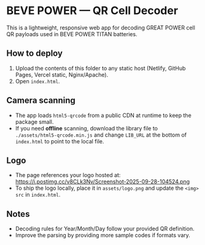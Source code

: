 # BEVE POWER — QR Cell Decoder

This is a lightweight, responsive web app for decoding GREAT POWER cell QR payloads used in BEVE POWER TITAN batteries.

## How to deploy
1. Upload the contents of this folder to any static host (Netlify, GitHub Pages, Vercel static, Nginx/Apache).
2. Open `index.html`.

## Camera scanning
- The app loads `html5-qrcode` from a public CDN at runtime to keep the package small.
- If you need **offline** scanning, download the library file to `./assets/html5-qrcode.min.js` and change `LIB_URL` at the bottom of `index.html` to point to the local file.

## Logo
- The page references your logo hosted at:
  https://i.postimg.cc/v8CLk3Nv/Screenshot-2025-09-28-104524.png
- To ship the logo locally, place it in `assets/logo.png` and update the `<img>` `src` in `index.html`.

## Notes
- Decoding rules for Year/Month/Day follow your provided QR definition.
- Improve the parsing by providing more sample codes if formats vary.
